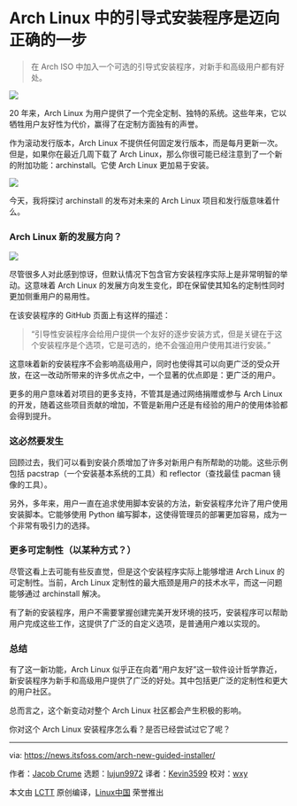 [#]: subject: (The Guided Installer in Arch is a Step in the Right Direction)
[#]: via: (https://news.itsfoss.com/arch-new-guided-installer/)
[#]: author: (Jacob Crume https://news.itsfoss.com/author/jacob/)
[#]: collector: (lujun9972)
[#]: translator: (Kevin3599)
[#]: reviewer: (wxy)
[#]: publisher: ( )
[#]: url: ( )

Arch Linux 中的引导式安装程序是迈向正确的一步
======

> 在 Arch ISO 中加入一个可选的引导式安装程序，对新手和高级用户都有好处。

![](https://i0.wp.com/news.itsfoss.com/wp-content/uploads/2021/04/arch-linux-opinion.png?w=1200&ssl=1)

20 年来，Arch Linux 为用户提供了一个完全定制、独特的系统。这些年来，它以牺牲用户友好性为代价，赢得了在定制方面独有的声誉。

作为滚动发行版本，Arch Linux 不提供任何固定发行版本，而是每月更新一次。但是，如果你在最近几周下载了 Arch Linux，那么你很可能已经注意到了一个新的附加功能：archinstall。它使 Arch Linux 更加易于安装。

![][3]

今天，我将探讨 archinstall 的发布对未来的 Arch Linux 项目和发行版意味着什么。

### Arch Linux 新的发展方向？

![][4]

尽管很多人对此感到惊讶，但默认情况下包含官方安装程序实际上是非常明智的举动。这意味着 Arch Linux 的发展方向发生变化，即在保留使其知名的定制性同时更加侧重用户的易用性。

在该安装程序的 GitHub 页面上有这样的描述：

> “引导性安装程序会给用户提供一个友好的逐步安装方式，但是关键在于这个安装程序是个选项，它是可选的，绝不会强迫用户使用其进行安装。”

这意味着新的安装程序不会影响高级用户，同时也使得其可以向更广泛的受众开放，在这一改动所带来的许多优点之中，一个显著的优点即是：更广泛的用户。

更多的用户意味着对项目的更多支持，不管其是通过网络捐赠或参与 Arch Linux 的开发，随着这些项目贡献的增加，不管是新用户还是有经验的用户的使用体验都会得到提升。

### 这必然要发生

回顾过去，我们可以看到安装介质增加了许多对新用户有所帮助的功能。这些示例包括 pacstrap（一个安装基本系统的工具）和 reflector（查找最佳 pacman 镜像的工具）。

另外，多年来，用户一直在追求使用脚本安装的方法，新安装程序允许了用户使用安装脚本。它能够使用 Python 编写脚本，这使得管理员的部署更加容易，成为一个非常有吸引力的选择。

### 更多可定制性（以某种方式？）

尽管这看上去可能有些反直觉，但是这个安装程序实际上能够增进 Arch Linux 的可定制性。当前，Arch Linux 定制性的最大瓶颈是用户的技术水平，而这一问题能够通过 archinstall 解决。

有了新的安装程序，用户不需要掌握创建完美开发环境的技巧，安装程序可以帮助用户完成这些工作，这提供了广泛的自定义选项，是普通用户难以实现的。

### 总结

有了这一新功能，Arch Linux 似乎正在向着“用户友好”这一软件设计哲学靠近，新安装程序为新手和高级用户提供了广泛的好处。其中包括更广泛的定制性和更大的用户社区。

总而言之，这个新变动对整个 Arch Linux 社区都会产生积极的影响。

你对这个 Arch Linux 安装程序怎么看？是否已经尝试过它了呢？

--------------------------------------------------------------------------------

via: https://news.itsfoss.com/arch-new-guided-installer/

作者：[Jacob Crume][a]
选题：[lujun9972][b]
译者：[Kevin3599](https://github.com/Kevin3599)
校对：[wxy](https://github.com/wxy)

本文由 [LCTT](https://github.com/LCTT/TranslateProject) 原创编译，[Linux中国](https://linux.cn/) 荣誉推出

[a]: https://news.itsfoss.com/author/jacob/
[b]: https://github.com/lujun9972
[1]: https://itsfoss.com/rolling-release/
[2]: https://news.itsfoss.com/arch-linux-easy-install/
[3]: https://i1.wp.com/news.itsfoss.com/wp-content/uploads/2021/04/arch-install-tool.png?resize=780%2C411&ssl=1
[4]: https://i0.wp.com/github.com/archlinux/archinstall/raw/master/docs/logo.png?resize=371%2C371&ssl=1
[5]: https://man.archlinux.org/man/pacstrap.8
[6]: https://wiki.archlinux.org/index.php/Reflector


